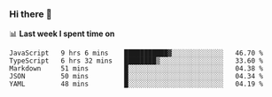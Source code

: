 ### Hi there 👋

<!--
**DBvc/DBvc** is a ✨ _special_ ✨ repository because its `README.md` (this file) appears on your GitHub profile.

Here are some ideas to get you started:

- 🔭 I’m currently working on ...
- 🌱 I’m currently learning ...
- 👯 I’m looking to collaborate on ...
- 🤔 I’m looking for help with ...
- 💬 Ask me about ...
- 📫 How to reach me: ...
- 😄 Pronouns: ...
- ⚡ Fun fact: ...
-->

📊 **Last week I spent time on**
<!--START_SECTION:waka-->

```text
JavaScript   9 hrs 6 mins    ███████████▓░░░░░░░░░░░░░   46.70 %
TypeScript   6 hrs 32 mins   ████████▒░░░░░░░░░░░░░░░░   33.60 %
Markdown     51 mins         █░░░░░░░░░░░░░░░░░░░░░░░░   04.38 %
JSON         50 mins         █░░░░░░░░░░░░░░░░░░░░░░░░   04.34 %
YAML         48 mins         █░░░░░░░░░░░░░░░░░░░░░░░░   04.19 %
```

<!--END_SECTION:waka-->
